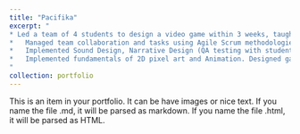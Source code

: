 ```yaml
---
title: "Pacifika"
excerpt: "
* Led a team of 4 students to design a video game within 3 weeks, taught myself Unity Game Engine and gained fluency with C#.
*	Managed team collaboration and tasks using Agile Scrum methodologies, with 1-week Sprints.
*	Implemented Sound Design, Narrative Design (QA testing with students/iteration, integrating user feedback.
*	Implemented fundamentals of 2D pixel art and Animation. Designed game mechanics such as: inventory systems, crafting items using arrays, stacks, heaps; and designed UI for these elements.
"
collection: portfolio
---
```

This is an item in your portfolio. It can be have images or nice text. If you name the file .md, it will be parsed as markdown. If you name the file .html, it will be parsed as HTML. 
